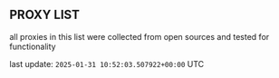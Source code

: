 ## PROXY LIST

all proxies in this list were collected from open sources and tested for functionality

last update: `2025-01-31 10:52:03.507922+00:00` UTC